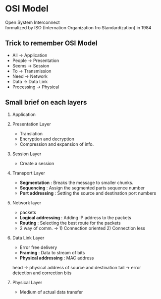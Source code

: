 # **OSI Model**
Open System Interconnect   
formalized by ISO (Internation Organization fro Standardization) in 1984

## **Trick to remember OSI Model**
- All -> Application
- People -> Presentation
- Seems -> Session
- To -> Transmission
- Need -> Network
- Data -> Data Link
- Processing -> Physical

## **Small brief on each layers**
1. Application

2. Presentation Layer
    * Translation
    * Encryption and decryption
    * Compression and expansion of info.

3. Session Layer
   * Create a session

4. Transport Layer
   * **Segmentation** : Breaks the message to smaller chunks.
   * **Sequencing** : Assign the segmented parts sequence number
   * **Port addressing** : Setting the source and destination port numbers  

5. Network layer
   *  packets
   *  **Logical addressing** : Adding IP address to the packets
   *  **Routing** : Selecting the best route for the packets
   *  2 way of comm. -> 1) Connection oriented 2) Connection less

6. Data Link Layer
   * Error free delivery
   * **Framing** : Data to stream of bits
   * **Physical addressing** : MAC address
   
   head -> physical address of source and destination 
   tail -> error detection and correction bits

7. Physical Layer
   * Medium of actual data transfer
